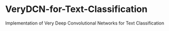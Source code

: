 # VeryDCN-for-Text-Classification

Implementation of Very Deep Convolutional Networks for Text Classification